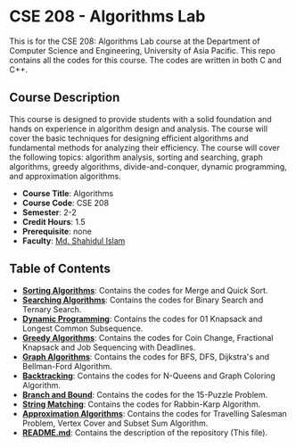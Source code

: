 # CSE 208 - Algorithms Lab

This is for the CSE 208: Algorithms Lab course at the Department of Computer Science and Engineering, University of Asia Pacific. This repo contains all the codes for this course. The codes are written in both C and C++.

## Course Description

This course is designed to provide students with a solid foundation and hands on experience in algorithm design and analysis. The course will cover the basic techniques for designing efficient algorithms and fundamental methods for analyzing their efficiency. The course will cover the following topics: algorithm analysis, sorting and searching, graph algorithms, greedy algorithms, divide-and-conquer, dynamic programming, and approximation algorithms.

- **Course Title**: Algorithms
- **Course Code**: CSE 208
- **Semester**: 2-2
- **Credit Hours**: 1.5
- **Prerequisite**: none
- **Faculty**: [Md. Shahidul Islam](https://cse.uap-bd.edu/faculty/faculty_details/42)

## Table of Contents

- **[Sorting Algorithms](/Sorting%20Algorithms/)**: Contains the codes for Merge and Quick Sort.
- **[Searching Algorithms](/Searching%20Algorithms/)**: Contains the codes for Binary Search and Ternary Search.
- **[Dynamic Programming](/Dynamic%20Programming/)**: Contains the codes for 01 Knapsack and Longest Common Subsequence.
- **[Greedy Algorithms](/Greedy%20Algorithms/)**: Contains the codes for Coin Change, Fractional Knapsack and Job Sequencing with Deadlines.
- **[Graph Algorithms](/Graph/)**: Contains the codes for BFS, DFS, Dijkstra's and Bellman-Ford Algorithm.
- **[Backtracking](/Backtracking/)**: Contains the codes for N-Queens and Graph Coloring Algorithm.
- **[Branch and Bound](/Branch%20and%20Bound/)**: Contains the codes for the 15-Puzzle Problem.
- **[String Matching](/String%20Matching/)**: Contains the codes for Rabbin-Karp Algorithm.
- **[Approximation Algorithms](/Approximation%20Algorithms/)**: Contains the codes for Travelling Salesman Problem, Vertex Cover and Subset Sum Algorithm.
- **[README.md](/README.md)**: Contains the description of the repository (This file).
